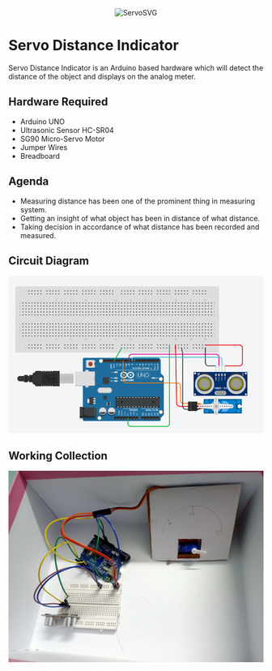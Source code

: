 <center><img src="https://svg-banners.vercel.app/api?type=luminance&text1=Servo Distance Calculator %20⚙&width=1300&height=400" alt="ServoSVG"></center>

# Servo Distance Indicator
Servo Distance Indicator is an Arduino based hardware which will detect the distance of the object and displays on the analog meter.

## Hardware Required 
- Arduino UNO
- Ultrasonic Sensor HC-SR04
- SG90 Micro-Servo Motor
- Jumper Wires
- Breadboard 

## Agenda 
- Measuring distance has been one of the prominent thing in measuring system. 
- Getting an insight of what object has been in distance of what distance. 
- Taking decision in accordance of what distance has been recorded and measured. 

## Circuit Diagram 
![Circuit Diagram](https://github.com/TauqeerAhmad5201/Servo-distance-indicator/blob/main/images/ckt-diagram.png?raw=true)

## Working Collection 
![Output](https://github.com/TauqeerAhmad5201/Servo-distance-indicator/blob/main/images/servo-distance-indicator.jpg?raw=true)
